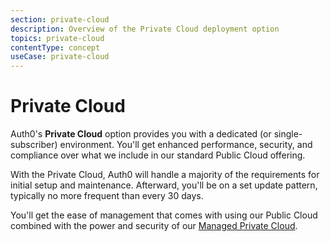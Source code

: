 ```yaml
---
section: private-cloud
description: Overview of the Private Cloud deployment option
topics: private-cloud
contentType: concept
useCase: private-cloud
---
```

# Private Cloud

Auth0's **Private Cloud** option provides you with a dedicated (or single-subscriber) environment. You'll get enhanced performance, security, and compliance over what we include in our standard Public Cloud offering.

With the Private Cloud, Auth0 will handle a majority of the requirements for initial setup and maintenance. Afterward, you'll be on a set update pattern, typically no more frequent than every 30 days.

You'll get the ease of management that comes with using our Public Cloud combined with the power and security of our [Managed Private Cloud](/private-cloud/managed-private-cloud).
